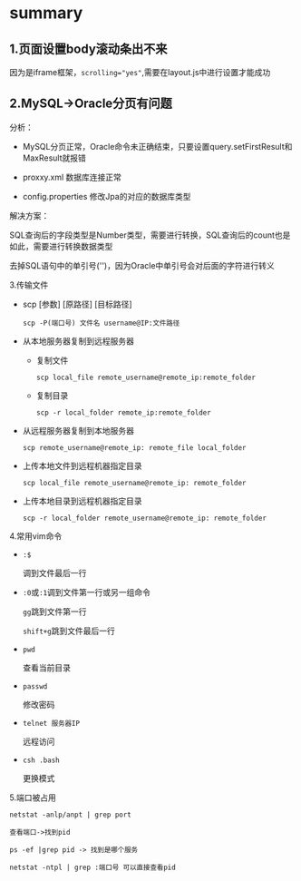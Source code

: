 # summary

## 1.页面设置body滚动条出不来

因为是iframe框架，`scrolling="yes"`,需要在layout.js中进行设置才能成功

## 2.MySQL->Oracle分页有问题

分析：

+ MySQL分页正常，Oracle命令未正确结束，只要设置query.setFirstResult和MaxResult就报错

+ proxxy.xml 数据库连接正常
+ config.properties 修改Jpa的对应的数据库类型

解决方案：

SQL查询后的字段类型是Number类型，需要进行转换，SQL查询后的count也是如此，需要进行转换数据类型

去掉SQL语句中的单引号('')，因为Oracle中单引号会对后面的字符进行转义

3.传输文件

+ scp [参数] [原路径] [目标路径]

  `scp -P(端口号) 文件名 username@IP:文件路径`

+ 从本地服务器复制到远程服务器

  + 复制文件

    ```
    scp local_file remote_username@remote_ip:remote_folder
    ```

    

  + 复制目录

    ```
    scp -r local_folder remote_ip:remote_folder
    ```

    

+ 从远程服务器复制到本地服务器

  ```
  scp remote_username@remote_ip: remote_file local_folder
  ```

  

+ 上传本地文件到远程机器指定目录

  ```
  scp local_file remote_username@remote_ip: remote_folder
  ```

  

+ 上传本地目录到远程机器指定目录

  ```
  scp -r local_folder remote_username@remote_ip: remote_folder
  ```

  

4.常用vim命令

+ `:$`

  调到文件最后一行

+ `:0`或`:1`调到文件第一行或另一组命令

  `gg`跳到文件第一行

  `shift+g`跳到文件最后一行

+ `pwd`

  查看当前目录

+ `passwd`

  修改密码

+ `telnet 服务器IP`

  远程访问

+ `csh .bash`

  更换模式

5.端口被占用

```
netstat -anlp/anpt | grep port

查看端口->找到pid

ps -ef |grep pid -> 找到是哪个服务

netstat -ntpl | grep :端口号 可以直接查看pid
```

